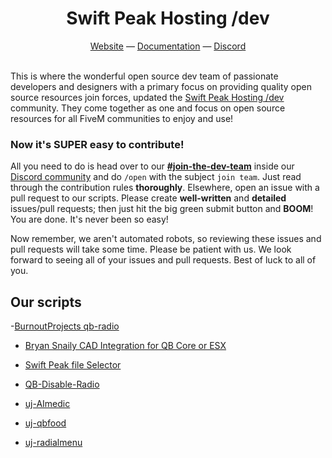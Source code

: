 <h1 align="center">
  Swift Peak Hosting /dev
</h1>
<div align="center">
  <a href="https://swiftdev.swiftpeakhosting.co.uk" target="_blank">Website</a> —
  <a href="https://swift-peak-hosting-dev.gitbook.io/swift-peak-hosting-dev-docs" target="_blank">Documentation</a> —
  <a href="https://discord.com/24kRGtkeHq" target="_blank">Discord</a>
</div>

<br>

This is where the wonderful open source dev team of passionate developers and designers with a primary focus on providing quality open source resources join forces, updated the [Swift Peak Hosting /dev](https://discord.com/24kRGtkeHq) community. They come together as one and focus on open source resources for all FiveM communities to enjoy and use!

### Now it's SUPER easy to contribute!
All you need to do is head over to our **[#join-the-dev-team](https://discord.com/channels/1188124299144466492/1213184008943566958)** inside our [Discord community](https://discord.com/24kRGtkeHq) and do `/open` with the subject `join team`. Just read through the contribution rules **thoroughly**. Elsewhere, open an issue with a pull request to our scripts. Please create **well-written** and **detailed** issues/pull requests; then just hit the big green submit button and **BOOM**! You are done. It's never been so easy!

Now remember, we aren't automated robots, so reviewing these issues and pull requests will take some time. Please be patient with us. We look forward to seeing all of your issues and pull requests. Best of luck to all of you.

## Our scripts
-[BurnoutProjects qb-radio](https://github.com/Swift-peak-hosting-dev/qb-radio)

- [Bryan Snaily CAD Integration for QB Core or ESX](https://github.com/Swift-peak-hosting-dev/Swift-Development-Integrations-v3/tree/main/Bryan-Snaily-CAD-Integration-main)

- [Swift Peak file Selector](https://github.com/Swift-peak-hosting-dev/Swift-Development-Integrations-v3/tree/main/Swift%20Peak%20file%20Selector)

- [QB-Disable-Radio](https://github.com/Swift-peak-hosting-dev/unscalable-YT-SCRIPTS/tree/main/QB-Disable-Radio-main)

- [uj-AImedic](https://github.com/Swift-peak-hosting-dev/unscalable-YT-SCRIPTS/tree/main/uj-aimedic-main)

- [uj-qbfood](https://github.com/Swift-peak-hosting-dev/unscalable-YT-SCRIPTS/tree/main/uj-qbfood-main)

- [uj-radialmenu](https://github.com/Swift-peak-hosting-dev/unscalable-YT-SCRIPTS/tree/main/uj-radialmenu-main)
